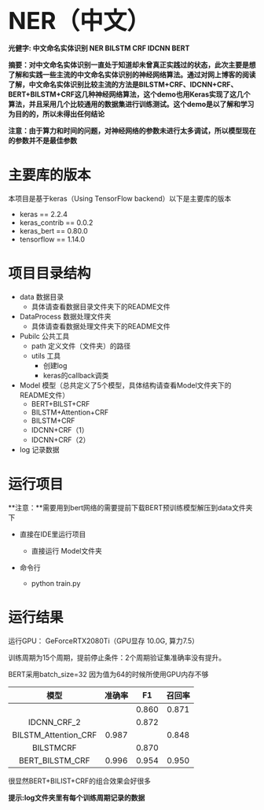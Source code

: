<font size=10>**NER（中文）**</font>

**光健字: 中文命名实体识别 NER  BILSTM CRF IDCNN BERT**



**摘要：对中文命名实体识别一直处于知道却未曾真正实践过的状态，此次主要是想了解和实践一些主流的中文命名实体识别的神经网络算法。通过对网上博客的阅读了解，中文命名实体识别比较主流的方法是BILSTM+CRF、IDCNN+CRF、BERT+BILSTM+CRF这几种神经网络算法，这个demo也用Keras实现了这几个算法，并且采用几个比较通用的数据集进行训练测试。这个demo是以了解和学习为目的的，所以未得出任何结论**



**注意：由于算力和时间的问题，对神经网络的参数未进行太多调试，所以模型现在的参数并不是最佳参数**



# 主要库的版本

本项目是基于keras（Using TensorFlow backend）以下是主要库的版本

- keras == 2.2.4
- keras_contrib == 0.0.2
- keras_bert == 0.80.0
- tensorflow == 1.14.0



# 项目目录结构

- data 数据目录
  - 具体请查看数据目录文件夹下的README文件
- DataProcess 数据处理文件夹
  - 具体请查看数据处理文件夹下的README文件
- Pubilc 公共工具
  - path 定义文件（文件夹）的路径
  - utils 工具
    - 创建log
    - keras的callback调类
- Model 模型（总共定义了5个模型，具体结构请查看Model文件夹下的README文件）
  - BERT+BILST+CRF
  - BILSTM+Attention+CRF
  - BILSTM+CRF
  - IDCNN+CRF（1）
  - IDCNN+CRF（2）
- log 记录数据

# 运行项目

**注意：**需要用到bert网络的需要提前下载BERT预训练模型解压到data文件夹下



- 直接在IDE里运行项目
  - 直接运行 Model文件夹

- 命令行
  - python train.py



# 运行结果



运行GPU： GeForceRTX2080Ti（GPU显存 10.0G, 算力7.5）



训练周期为15个周期，提前停止条件：2个周期验证集准确率没有提升。

BERT采用batch_size=32 因为值为64的时候所使用GPU内存不够

 

|         模型         | 准确率 |  F1   | 召回率 |
| :------------------: | :----: | :---: | :----: |
|                      |        | 0.860 | 0.871  |
|     IDCNN_CRF_2      |        | 0.872 |        |
| BILSTM_Attention_CRF | 0.987  |       | 0.848  |
|      BILSTMCRF       |        | 0.870 |        |
|   BERT_BILSTM_CRF    | 0.996  | 0.954 | 0.950  |



很显然BERT+BILIST+CRF的组合效果会好很多



**提示:log文件夹里有每个训练周期记录的数据**



